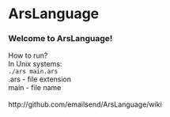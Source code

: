 # ArsLanguage

<h3>Welcome to ArsLanguage!</h3>
How to run?<br>
In Unix systems:<br>
<code>./ars main.ars</code><br>
.ars - file extension<br>
main - file name<br>
<br>
http://github.com/emailsend/ArsLanguage/wiki

